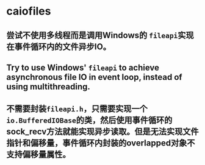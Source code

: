 # caiofiles
## 尝试不使用多线程而是调用Windows的 `fileapi`实现在事件循环内的文件异步IO。
## Try to use Windows' `fileapi` to  achieve asynchronous file IO in event loop, instead of using multithreading.


## 不需要封装`fileapi.h`，只需要实现一个`io.BufferedIOBase`的类，然后使用事件循环的sock_recv方法就能实现异步读取。但是无法实现文件指针和偏移量，事件循环内封装的overlapped对象不支持偏移量属性。
